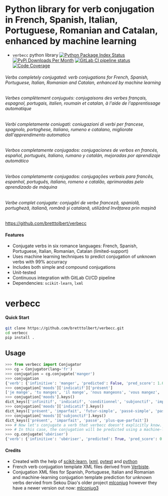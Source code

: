 # Python library for verb conjugation in French, Spanish, Italian, Portuguese, Romanian and Catalan, enhanced by machine learning

- `verbecc` python library
[![Python Package Index Status](https://img.shields.io/pypi/v/verbecc.svg)](https://pypi.python.org/pypi/verbecc) 
[![PyPi Downloads Per Month](https://img.shields.io/pypi/dm/verbecc)](https://pypistats.org/packages/verbecc)
[![GitLab CI pipeline status](https://gitlab.com/bretttolbert/verbecc/badges/master/pipeline.svg)](https://gitlab.com/bretttolbert/verbecc/-/pipelines)
[![Code Coverage](https://codecov.io/gl/bretttolbert/verbecc/branch/master/graph/badge.svg)](https://codecov.io/gl/bretttolbert/verbecc)

###### Verbs completely conjugated: verb conjugations for French, Spanish, Portuguese, Italian, Romanian and Catalan, enhanced by machine learning
###### Verbes complètement conjugués: conjugaisons des verbes français, espagnol, portugais, italien, roumain et catalan, à l'aide de l'apprentissage automatique
###### Verbi completamente coniugati: coniugazioni di verbi per francese, spagnolo, portoghese, italiano, rumeno e catalano, migliorate dall'apprendimento automatico
###### Verbos completamente conjugados: conjugaciones de verbos en francés, español, portugués, italiano, rumano y catalán, mejoradas por aprendizaje automático
###### Verbos completamente conjugados: conjugações verbais para francês, espanhol, português, italiano, romeno e catalão, aprimoradas pelo aprendizado de máquina
###### Verbe complet conjugate: conjugări de verbe franceză, spaniolă, portugheză, italiană, română și catalană, utilizând învățarea prin mașină

https://github.com/bretttolbert/verbecc

#### Features
* Conjugate verbs in six romance languages: French, Spanish, Portuguese, Italian, Romanian, Catalan (limited-support)
* Uses machine learning techniques to predict conjugation of unknown verbs with 99% accurracy
* Includes both simple and compound conjugations
* Unit-tested
* Continuous integration with GitLab CI/CD pipeline
* Dependencies: `scikit-learn`, `lxml`

# verbecc

#### Quick Start
```bash
git clone https://github.com/bretttolbert/verbecc.git
cd verbecc
pip install .
```

## Usage
```python
>>> from verbecc import Conjugator
>>> cg = Conjugator(lang='fr')
>>> conjugation = cg.conjugate('manger')
>>> conjugation
{'verb': {'infinitive': 'manger', 'predicted': False, 'pred_score': 1.0, 'template': 'man:ger', 'translation_en': 'eat', 'stem': 'man'}, 'moods': {'infinitif': {'infinitif-présent': ['manger']}, 'indicatif': {'présent': ['je mange', 'tu manges', 'il mange', 'nous mangeons', 'vous mangez', 'ils mangent'], 'imparfait': ['je mangeais', 'tu mangeais', 'il mangeait', 'nous mangions', 'vous mangiez', 'ils mangeaient'], 'futur-simple': ['je mangerai', 'tu mangeras', 'il mangera', 'nous mangerons', 'vous mangerez', 'ils mangeront'], 'passé-simple': ['je mangeai', 'tu mangeas', 'il mangea', 'nous mangeâmes', 'vous mangeâtes', 'ils mangèrent'], 'passé-composé': ["j'ai mangé", 'tu as mangé', 'il a mangé', 'nous avons mangé', 'vous avez mangé', 'ils ont mangé'], 'plus-que-parfait': ["j'avais mangé", 'tu avais mangé', 'il avait mangé', 'nous avions mangé', 'vous aviez mangé', 'ils avaient mangé'], 'futur-antérieur': ["j'aurai mangé", 'tu auras mangé', 'il aura mangé', 'nous aurons mangé', 'vous aurez mangé', 'ils auront mangé'], 'passé-antérieur': ["j'eus mangé", 'tu eus mangé', 'il eut mangé', 'nous eûmes mangé', 'vous eûtes mangé', 'ils eurent mangé']}, 'conditionnel': {'présent': ['je mangerais', 'tu mangerais', 'il mangerait', 'nous mangerions', 'vous mangeriez', 'ils mangeraient'], 'passé': ["j'aurais mangé", 'tu aurais mangé', 'il aurait mangé', 'nous aurions mangé', 'vous auriez mangé', 'ils auraient mangé']}, 'subjonctif': {'présent': ['que je mange', 'que tu manges', "qu'il mange", 'que nous mangions', 'que vous mangiez', "qu'ils mangent"], 'imparfait': ['que je mangeasse', 'que tu mangeasses', "qu'il mangeât", 'que nous mangeassions', 'que vous mangeassiez', "qu'ils mangeassent"], 'passé': ["que j'aie mangé", 'que tu aies mangé', "qu'il ait mangé", 'que nous ayons mangé', 'que vous ayez mangé', "qu'ils aient mangé"], 'plus-que-parfait': ["que j'eusse mangé", 'que tu eusses mangé', "qu'il eût mangé", 'que nous eussions mangé', 'que vous eussiez mangé', "qu'ils eussent mangé"]}, 'imperatif': {'imperatif-présent': ['mange', 'mangeons', 'mangez'], 'imperatif-passé': ['aie mangé', 'ayons mangé', 'ayez mangé']}, 'participe': {'participe-présent': ['mangeant'], 'participe-passé': ['mangé', 'mangés', 'mangée', 'mangées']}}}
>>> conjugation['moods']['indicatif']['présent']
['je mange', 'tu manges', 'il mange', 'nous mangeons', 'vous mangez', 'ils mangent']
>>> conjugation['moods'].keys()
dict_keys(['infinitif', 'indicatif', 'conditionnel', 'subjonctif', 'imperatif', 'participe'])
>>> conjugation['moods']['indicatif'].keys()
dict_keys(['présent', 'imparfait', 'futur-simple', 'passé-simple', 'passé-composé', 'plus-que-parfait', 'futur-antérieur', 'passé-antérieur'])
>>> conjugation['moods']['subjonctif'].keys()
dict_keys(['présent', 'imparfait', 'passé', 'plus-que-parfait'])
>>> # Now let's conjugate a verb that verbecc doesn't explicitly know. 
>>> # In this case, the conjugation will be predicted using a machine-learning model.
>>> cg.conjugate('ubériser')
{'verb': {'infinitive': 'ubériser', 'predicted': True, 'pred_score': 0.9998728791090999, 'template': 'aim:er', 'translation_en': '', 'stem': 'ubéris'}, 'moods': {'infinitif': {'infinitif-présent': ['ubériser']}, 'indicatif': {'présent': ["j'ubérise", 'tu ubérises', 'il ubérise', 'nous ubérisons', 'vous ubérisez', 'ils ubérisent'], 'imparfait': ["j'ubérisais", 'tu ubérisais', 'il ubérisait', 'nous ubérisions', 'vous ubérisiez', 'ils ubérisaient'], 'futur-simple': ["j'ubériserai", 'tu ubériseras', 'il ubérisera', 'nous ubériserons', 'vous ubériserez', 'ils ubériseront'], 'passé-simple': ["j'ubérisai", 'tu ubérisas', 'il ubérisa', 'nous ubérisâmes', 'vous ubérisâtes', 'ils ubérisèrent'], 'passé-composé': ["j'ai ubérisé", 'tu as ubérisé', 'il a ubérisé', 'nous avons ubérisé', 'vous avez ubérisé', 'ils ont ubérisé'], 'plus-que-parfait': ["j'avais ubérisé", 'tu avais ubérisé', 'il avait ubérisé', 'nous avions ubérisé', 'vous aviez ubérisé', 'ils avaient ubérisé'], 'futur-antérieur': ["j'aurai ubérisé", 'tu auras ubérisé', 'il aura ubérisé', 'nous aurons ubérisé', 'vous aurez ubérisé', 'ils auront ubérisé'], 'passé-antérieur': ["j'eus ubérisé", 'tu eus ubérisé', 'il eut ubérisé', 'nous eûmes ubérisé', 'vous eûtes ubérisé', 'ils eurent ubérisé']}, 'conditionnel': {'présent': ["j'ubériserais", 'tu ubériserais', 'il ubériserait', 'nous ubériserions', 'vous ubériseriez', 'ils ubériseraient'], 'passé': ["j'aurais ubérisé", 'tu aurais ubérisé', 'il aurait ubérisé', 'nous aurions ubérisé', 'vous auriez ubérisé', 'ils auraient ubérisé']}, 'subjonctif': {'présent': ["que j'ubérise", 'que tu ubérises', "qu'il ubérise", 'que nous ubérisions', 'que vous ubérisiez', "qu'ils ubérisent"], 'imparfait': ["que j'ubérisasse", 'que tu ubérisasses', "qu'il ubérisât", 'que nous ubérisassions', 'que vous ubérisassiez', "qu'ils ubérisassent"], 'passé': ["que j'aie ubérisé", 'que tu aies ubérisé', "qu'il ait ubérisé", 'que nous ayons ubérisé', 'que vous ayez ubérisé', "qu'ils aient ubérisé"], 'plus-que-parfait': ["que j'eusse ubérisé", 'que tu eusses ubérisé', "qu'il eût ubérisé", 'que nous eussions ubérisé', 'que vous eussiez ubérisé', "qu'ils eussent ubérisé"]}, 'imperatif': {'imperatif-présent': ['ubérise', 'ubérisons', 'ubérisez'], 'imperatif-passé': ['aie ubérisé', 'ayons ubérisé', 'ayez ubérisé']}, 'participe': {'participe-présent': ['ubérisant'], 'participe-passé': ['ubérisé', 'ubérisés', 'ubérisée', 'ubérisées']}}}
```

#### Credits
- Created with the help of [scikit-learn](https://scikit-learn.org), [lxml](https://github.com/lxml/lxml), [pytest](https://docs.pytest.org) and [python](https://www.python.org/)
- French verb conjugation template XML files derived from [Verbiste](https://perso.b2b2c.ca/~sarrazip/dev/verbiste.html). 
- Conjugation XML files for Spanish, Portuguese, Italian and Romanian and machine-learning conjugation template prediction for unknown verbs dervied from Sekou Diao's older project [mlconjug](https://github.com/SekouD/mlconjug) however they have a newer version out now: [mlconjug3](https://github.com/SekouDiaoNlp/mlconjug3/)
